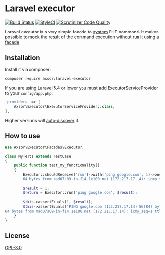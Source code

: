# Laravel executor
[![Build Status](https://travis-ci.org/sorribes22/laravel-executor.svg?branch=master)](https://travis-ci.org/sorribes22/laravel-executor)
[![StyleCI](https://github.styleci.io/repos/204448361/shield?branch=master)](https://github.styleci.io/repos/204448361)
[![Scrutinizer Code Quality](https://scrutinizer-ci.com/g/sorribes22/laravel-executor/badges/quality-score.png?b=master)](https://scrutinizer-ci.com/g/sorribes22/laravel-executor/?branch=master)

Laravel executor is a very simple facade to [system](https://www.php.net/manual/es/function.system.php) PHP command.
It makes possible to [mock](https://laravel.com/docs/5.8/mocking#mocking-facades)
the result of the command execution without run it using a [facade](https://laravel.com/docs/5.8/facades)

## Installation
Install it via composer:

`composer require axsor/laravel-executor`

If you are using Laravel 5.4 or lower you must add ExecutorServiceProvider to
your `config/app.php`:

```php
'providers' => [
    Axsor\Executor\ExecutorServiceProvider::class,
],
```

Higher versions will [auto-discover](https://medium.com/@taylorotwell/package-auto-discovery-in-laravel-5-5-ea9e3ab20518) it.

## How to use
```php
use Axsor\Executor\Facades\Executor;

class MyTests extends TestCase
{
    public function test_my_functionality()
    {
        Executor::shouldReceive('run')->with('ping google.com', 1)->once()->andReturn("PING google.com (172.217.17.14) 56(84) bytes of data.
        64 bytes from mad07s09-in-f14.1e100.net (172.217.17.14): icmp_seq=1 ttl=51 time=25.9 ms");
        
        $result = 1;
        $return = Executor::run('ping google.com', $result);
        
        $this->assertEquals(1, $result);
        $this->assertEquals("PING google.com (172.217.17.14) 56(84) bytes of data.
64 bytes from mad07s09-in-f14.1e100.net (172.217.17.14): icmp_seq=1 ttl=51 time=25.9 ms", $return);
    }
}
```

## License
[GPL-3.0](./LICENSE)

